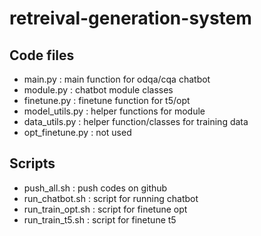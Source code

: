 # retreival-generation-system

## Code files
- main.py : main function for odqa/cqa chatbot 
- module.py : chatbot module classes 
- finetune.py : finetune function for t5/opt 
- model_utils.py : helper functions for module 
- data_utils.py : helper function/classes for training data 
- opt_finetune.py : not used 
## Scripts 
- push_all.sh : push codes on github 
- run_chatbot.sh : script for running chatbot 
- run_train_opt.sh : script for finetune opt 
- run_train_t5.sh : script for finetune t5